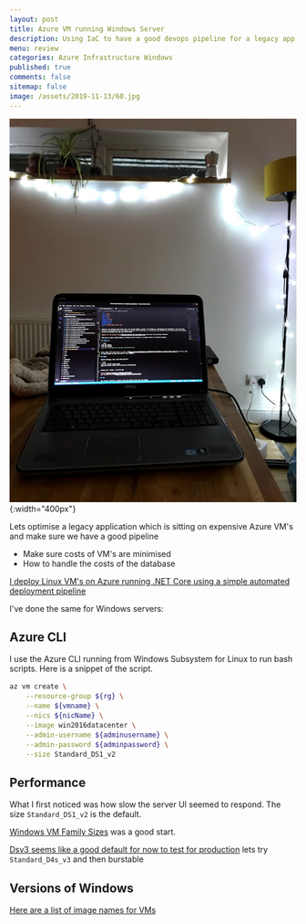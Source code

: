```yaml
---
layout: post
title: Azure VM running Windows Server 
description: Using IaC to have a good devops pipeline for a legacy app which needs to be deployed onto a Windows Server 
menu: review
categories: Azure Infrastructure Windows 
published: true 
comments: false     
sitemap: false
image: /assets/2019-11-13/60.jpg
---
```


![alt text](/assets/2019-11-13/60.jpg "Laptop"){:width="400px"}

Lets optimise a legacy application which is sitting on expensive Azure VM's and make sure we have a good pipeline

- Make sure costs of VM's are minimised
- How to handle the costs of the database

[I deploy Linux VM's on Azure running .NET Core using a simple automated deployment pipeline](/2019/11/17/Publishing-ASP-NET-Core-3-App-to-Ubuntu)

I've done the same for Windows servers:

## Azure CLI

I use the Azure CLI running from Windows Subsystem for Linux to run bash scripts. Here is a snippet of the script.

```bash
az vm create \
    --resource-group ${rg} \
    --name ${vmname} \
    --nics ${nicName} \
    --image win2016datacenter \
    --admin-username ${adminusername} \
    --admin-password ${adminpassword} \
    --size Standard_DS1_v2
```

## Performance

What I first noticed was how slow the server UI seemed to respond. The size `Standard_DS1_v2` is the default.  

[Windows VM Family Sizes](https://docs.microsoft.com/en-us/azure/virtual-machines/windows/sizes) was a good start.  

[Dsv3 seems like a good default for now to test for production](https://docs.microsoft.com/en-us/azure/virtual-machines/windows/sizes-general#dsv3-series-1)  lets try `Standard_D4s_v3` and then burstable

## Versions of Windows

[Here are a list of image names for VMs](https://docs.microsoft.com/en-us/azure/virtual-machines/windows/cli-ps-findimage)







